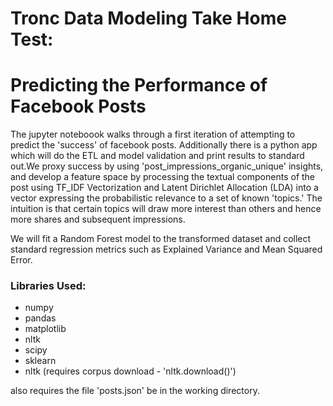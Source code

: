

# Tronc Data Modeling Take Home Test:
# Predicting the Performance of Facebook Posts

The jupyter noteboook walks through a first iteration of attempting to predict the 'success' of facebook posts. Additionally there is a python app which
will do the ETL and model validation and print results to standard out.We proxy success by using 'post_impressions_organic_unique' insights, and develop a feature space by processing the textual components of the post using TF_IDF Vectorization and Latent Dirichlet Allocation (LDA) into a vector expressing the probabilistic relevance to a set of known 'topics.' The intuition is that certain topics will draw more interest than others and hence more shares and subsequent impressions.

We will fit a Random Forest model to the transformed dataset and collect standard regression metrics such as Explained Variance and Mean Squared Error.

### Libraries Used:

 - numpy
 - pandas
 - matplotlib
 - nltk
 - scipy
 - sklearn
 - nltk (requires corpus download - 'nltk.download()')
 
 also requires the file 'posts.json' be in the working directory.
 

 
 


